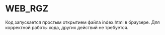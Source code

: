 # WEB_RGZ
Код запускается простым открытием файла index.html в браузере. 
Для корректной работы кода, других действий не требуется.
